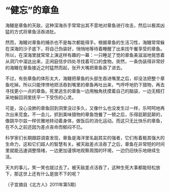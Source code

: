 # “健忘”的章鱼

海鳗是章鱼的天敌，这种深海杀手常常出其不意地对章鱼进行攻击，然后以极其凶猛的方式将章鱼活吞进肚。 

然而，海鳗对章鱼的捕杀也不是每次都能得手。根据章鱼的生活习性，海鳗常常躲在深海的沙子底下，将自己伪装好，悄悄地等待着睡醒了出来找午餐享受的章鱼。所以，在深海里就常常上演这样有趣的一幕：一只睡足了觉的章鱼美滋滋地晃悠着从洞穴中溜达出来，正闲庭信步四处寻找着可口的食物。突然，一条伪装得非常好的海鳗在章鱼接近之时猛然而起，张开大嘴把章鱼吞了进去。 

不过，有些章鱼的体形太大，海鳗把章鱼的头部生吞进嘴里之后，却没法把整个章鱼吃掉。所以只能悻悻地把活吞到嘴里的章鱼再吐出来，气呼呼地扔下猎物，再去寻找更小一点的章鱼。死里逃生的章鱼一边用触角抚摸着自己的脑袋，一边无精打采地躲回洞里抚平一下受伤的心灵。 

可是，没心没肺的章鱼回到洞里没过多久，又像什么也没发生过一样，乐呵呵地再次出来觅食。不一会儿，抓到美味猎物的章鱼饱餐了一顿之后，乐得屁颠屁颠的，像跳华尔兹一样优雅地转动着身体，做饭后的消化运动。而这只无比快乐的章鱼，在不久之前还因为差点丧命而郁闷不已。 

科学家们长期跟踪调查发现，章鱼是海洋里名副其实的强者，它们有着极其强大的生命力，这和它们超人的智慧有关。被天敌差点活吞了之后，章鱼在非常短的时间里就能迅速调整情绪，一边更加谨慎地观察周围的环境，一边仍旧快乐地继续生活。 

天大的事儿，笑一笑也就过去了。被天敌差点活吞了，这种生死大事都能轻松放下，那这世上还有什么是放不下的呢？ 

（子宜摘自《北方人》2011年第5期）